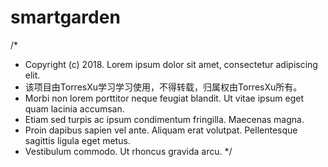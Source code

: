 # smartgarden
/*
 * Copyright (c) 2018. Lorem ipsum dolor sit amet, consectetur adipiscing elit.
 * 该项目由TorresXu学习学习使用，不得转载，归属权由TorresXu所有。
 * Morbi non lorem porttitor neque feugiat blandit. Ut vitae ipsum eget quam lacinia accumsan.
 * Etiam sed turpis ac ipsum condimentum fringilla. Maecenas magna.
 * Proin dapibus sapien vel ante. Aliquam erat volutpat. Pellentesque sagittis ligula eget metus.
 * Vestibulum commodo. Ut rhoncus gravida arcu.
 */
